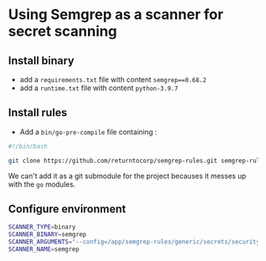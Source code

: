 # Using Semgrep as a scanner for secret scanning

## Install binary

- add a `requirements.txt` file with content `semgrep==0.68.2`
- add a `runtime.txt` file with content `python-3.9.7`

## Install rules

- Add a `bin/go-pre-compile` file containing :

```bash
#!/bin/bash

git clone https://github.com/returntocorp/semgrep-rules.git semgrep-rules
```

We can't add it as a git submodule for the project becauses it messes up with the `go` modules.

## Configure environment

```bash
SCANNER_TYPE=binary
SCANNER_BINARY=semgrep
SCANNER_ARGUMENTS="--config=/app/semgrep-rules/generic/secrets/security/;--exclude=vendor/;--exclude=semgrep-rules/;--exclude=bin/;--json;%s"
SCANNER_NAME=semgrep
```
